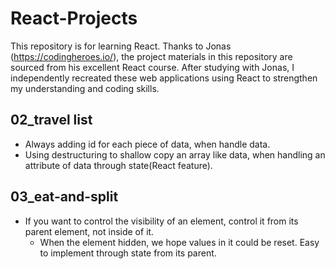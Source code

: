 # React-Projects
This repository is for learning React. Thanks to Jonas (https://codingheroes.io/), the project materials in this repository are sourced from his excellent React course. After studying with Jonas, I independently recreated these web applications using React to strengthen my understanding and coding skills.

## 02_travel list
- Always adding id for each piece of data, when handle data.
- Using destructuring to shallow copy an array like data, when handling an attribute of data through state(React feature).

## 03_eat-and-split
- If you want to control the visibility of an element, control it from its parent element, not inside of it.
  - When the element hidden, we hope values in it could be reset. Easy to implement through state from its parent.